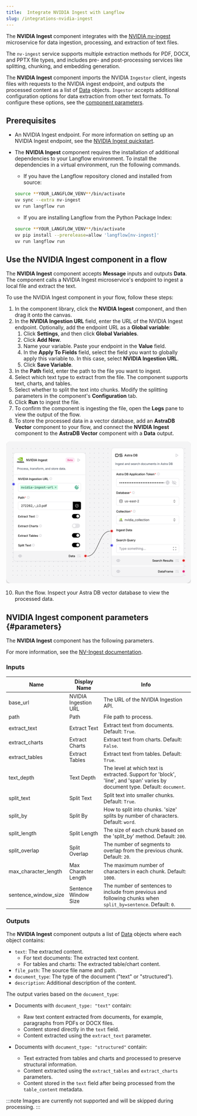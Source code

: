 ```yaml
---
title:  Integrate NVIDIA Ingest with Langflow
slug: /integrations-nvidia-ingest
---
```


The **NVIDIA Ingest** component integrates with the [NVIDIA nv-ingest](https://github.com/NVIDIA/nv-ingest) microservice for data ingestion, processing, and extraction of text files.

The `nv-ingest` service supports multiple extraction methods for PDF, DOCX, and PPTX file types, and includes pre-  and post-processing services like splitting, chunking, and embedding generation.

The **NVIDIA Ingest** component imports the NVIDIA `Ingestor` client, ingests files with requests to the NVIDIA ingest endpoint, and outputs the processed content as a list of [Data](/concepts-objects#data-object) objects. `Ingestor` accepts additional configuration options for data extraction from other text formats. To configure these options, see the [component parameters](/integrations-nvidia-ingest#parameters).

## Prerequisites

* An NVIDIA Ingest endpoint. For more information on setting up an NVIDIA Ingest endpoint, see the [NVIDIA Ingest quickstart](https://github.com/NVIDIA/nv-ingest?tab=readme-ov-file#quickstart).

* The **NVIDIA Ingest** component requires the installation of additional dependencies to your Langflow environment. To install the dependencies in a virtual environment, run the following commands.

  * If you have the Langflow repository cloned and installed from source:
  ```bash
  source **YOUR_LANGFLOW_VENV**/bin/activate
  uv sync --extra nv-ingest
  uv run langflow run
  ```

  * If you are installing Langflow from the Python Package Index:
  ```bash
  source **YOUR_LANGFLOW_VENV**/bin/activate
  uv pip install --prerelease=allow 'langflow[nv-ingest]'
  uv run langflow run
  ```

## Use the NVIDIA Ingest component in a flow

The **NVIDIA Ingest** component accepts **Message** inputs and outputs **Data**. The component calls a NVIDIA Ingest microservice's endpoint to ingest a local file and extract the text.

To use the NVIDIA Ingest component in your flow, follow these steps:
1. In the component library, click the **NVIDIA Ingest** component, and then drag it onto the canvas.
2. In the **NVIDIA Ingestion URL** field, enter the URL of the NVIDIA Ingest endpoint.
Optionally, add the endpoint URL as a **Global variable**:
    1. Click **Settings**, and then click **Global Variables**.
    2. Click **Add New**.
    3. Name your variable. Paste your endpoint in the **Value** field.
    4. In the **Apply To Fields** field, select the field you want to globally apply this variable to. In this case, select **NVIDIA Ingestion URL**.
    5. Click **Save Variable**.
3. In the **Path** field, enter the path to the file you want to ingest.
4. Select which text type to extract from the file.
The component supports text, charts, and tables.
5. Select whether to split the text into chunks.
Modify the splitting parameters in the component's **Configuration** tab.
7. Click **Run** to ingest the file.
8. To confirm the component is ingesting the file, open the **Logs** pane to view the output of the flow.
9. To store the processed data in a vector database, add an **AstraDB Vector** component to your flow, and connect the **NVIDIA Ingest** component to the **AstraDB Vector** component with a **Data** output.

![NVIDIA Ingest component flow](nvidia-component-ingest-astra.png)

10. Run the flow.
Inspect your Astra DB vector database to view the processed data.

## NVIDIA Ingest component parameters {#parameters}

The **NVIDIA Ingest** component has the following parameters.

For more information, see the [NV-Ingest documentation](https://nvidia.github.io/nv-ingest/user-guide/).

### Inputs

| Name | Display Name | Info |
|------|--------------|------|
| base_url | NVIDIA Ingestion URL | The URL of the NVIDIA Ingestion API. |
| path | Path | File path to process. |
| extract_text | Extract Text | Extract text from documents. Default: `True`. |
| extract_charts | Extract Charts | Extract text from charts. Default: `False`. |
| extract_tables | Extract Tables | Extract text from tables. Default: `True`. |
| text_depth | Text Depth | The level at which text is extracted. Support for 'block', 'line', and 'span' varies by document type. Default: `document`. |
| split_text | Split Text | Split text into smaller chunks. Default: `True`. |
| split_by | Split By | How to split into chunks. 'size' splits by number of characters. Default: `word`. |
| split_length | Split Length | The size of each chunk based on the 'split_by' method. Default: `200`. |
| split_overlap | Split Overlap | The number of segments to overlap from the previous chunk. Default: `20`. |
| max_character_length | Max Character Length | The maximum number of characters in each chunk. Default: `1000`. |
| sentence_window_size | Sentence Window Size | The number of sentences to include from previous and following chunks when `split_by=sentence`. Default: `0`. |

### Outputs

The **NVIDIA Ingest** component outputs a list of [Data](/concepts-objects#data-object) objects where each object contains:
- `text`: The extracted content.
  - For text documents: The extracted text content.
  - For tables and charts: The extracted table/chart content.
- `file_path`: The source file name and path.
- `document_type`: The type of the document ("text" or "structured").
- `description`: Additional description of the content.

The output varies based on the `document_type`:

- Documents with `document_type: "text"` contain:
  - Raw text content extracted from documents, for example, paragraphs from PDFs or DOCX files.
  - Content stored directly in the `text` field.
  - Content extracted using the `extract_text` parameter.

- Documents with `document_type: "structured"` contain:
  - Text extracted from tables and charts and processed to preserve structural information.
  - Content extracted using the `extract_tables` and `extract_charts` parameters.
  - Content stored in the `text` field after being processed from the `table_content` metadata.

:::note
Images are currently not supported and will be skipped during processing.
:::